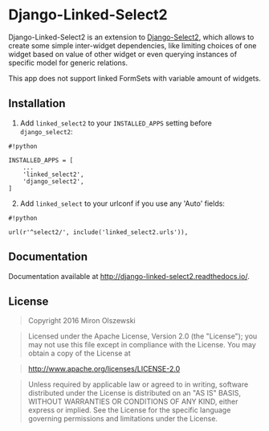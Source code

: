 Django-Linked-Select2
=====

Django-Linked-Select2 is an extension to
[Django-Select2](https://github.com/applegrew/django-select2/),
which allows to create some simple inter-widget dependencies, like limiting choices of one widget based on value of other widget or even querying instances of specific model for generic relations.

This app does not support linked FormSets with variable amount of widgets.


## Installation

1. Add `linked_select2` to your `INSTALLED_APPS` setting before `django_select2`:

    
```
#!python

INSTALLED_APPS = [
    ...
    'linked_select2',
    'django_select2',
]
```

2. Add `linked_select` to your urlconf if you use any 'Auto' fields:


```
#!python

url(r'^select2/', include('linked_select2.urls')),
```


## Documentation
Documentation available at http://django-linked-select2.readthedocs.io/.

## License

>Copyright 2016 Miron Olszewski

>Licensed under the Apache License, Version 2.0 (the "License");
>you may not use this file except in compliance with the License.
>You may obtain a copy of the License at

>    http://www.apache.org/licenses/LICENSE-2.0

>Unless required by applicable law or agreed to in writing, software
>distributed under the License is distributed on an "AS IS" BASIS,
>WITHOUT WARRANTIES OR CONDITIONS OF ANY KIND, either express or implied.
>See the License for the specific language governing permissions and
>limitations under the License.